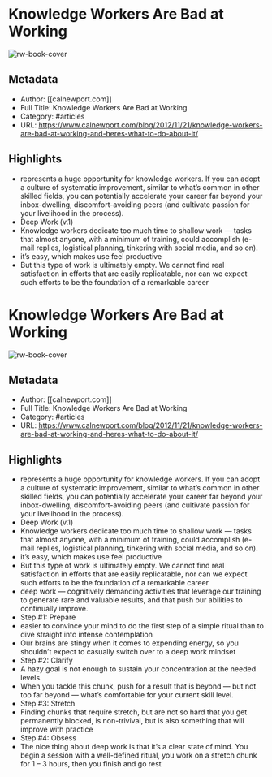 # Knowledge Workers Are Bad at Working

![rw-book-cover](https://readwise-assets.s3.amazonaws.com/static/images/article3.5c705a01b476.png)

## Metadata
- Author: [[calnewport.com]]
- Full Title: Knowledge Workers Are Bad at Working
- Category: #articles
- URL: https://www.calnewport.com/blog/2012/11/21/knowledge-workers-are-bad-at-working-and-heres-what-to-do-about-it/

## Highlights
- represents a huge opportunity for knowledge workers. If you can adopt a culture of systematic improvement, similar to what’s common in other skilled fields, you can potentially accelerate your career far beyond your inbox-dwelling, discomfort-avoiding peers (and cultivate passion for your livelihood in the process).
- Deep Work (v.1)
- Knowledge workers dedicate too much time to shallow work — tasks that almost anyone, with a minimum of training, could accomplish (e-mail replies, logistical planning, tinkering with social media, and so on).
- it’s easy, which makes use feel productive
- But this type of work is ultimately empty. We cannot find real satisfaction in efforts that are easily replicatable, nor can we expect such efforts to be the foundation of a remarkable career
# Knowledge Workers Are Bad at Working

![rw-book-cover](https://readwise-assets.s3.amazonaws.com/static/images/article3.5c705a01b476.png)

## Metadata
- Author: [[calnewport.com]]
- Full Title: Knowledge Workers Are Bad at Working
- Category: #articles
- URL: https://www.calnewport.com/blog/2012/11/21/knowledge-workers-are-bad-at-working-and-heres-what-to-do-about-it/

## Highlights
- represents a huge opportunity for knowledge workers. If you can adopt a culture of systematic improvement, similar to what’s common in other skilled fields, you can potentially accelerate your career far beyond your inbox-dwelling, discomfort-avoiding peers (and cultivate passion for your livelihood in the process).
- Deep Work (v.1)
- Knowledge workers dedicate too much time to shallow work — tasks that almost anyone, with a minimum of training, could accomplish (e-mail replies, logistical planning, tinkering with social media, and so on).
- it’s easy, which makes use feel productive
- But this type of work is ultimately empty. We cannot find real satisfaction in efforts that are easily replicatable, nor can we expect such efforts to be the foundation of a remarkable career
- deep work — cognitively demanding activities that leverage our training to generate rare and valuable results, and that push our abilities to continually improve.
- Step #1: Prepare
- easier to convince your mind to do the first step of a simple ritual than to dive straight into intense contemplation
- Our brains are stingy when it comes to expending energy, so you shouldn’t expect to casually switch over to a deep work mindset
- Step #2: Clarify
- A hazy goal is not enough to sustain your concentration at the needed levels.
- When you tackle this chunk, push for a result that is beyond — but not too far beyond — what’s comfortable for your current skill level.
- Step #3: Stretch
- Finding chunks that require stretch, but are not so hard that you get permanently blocked, is non-trivival, but is also something that will improve with practice
- Step #4: Obsess
- The nice thing about deep work is that it’s a clear state of mind. You begin a session with a well-defined ritual, you work on a stretch chunk for 1 – 3 hours, then you finish and go rest
